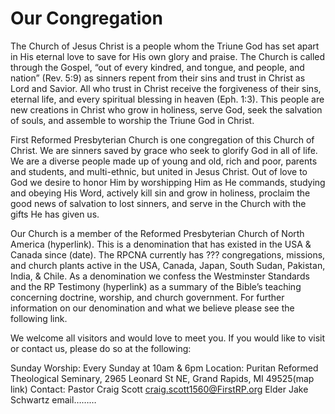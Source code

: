 # Our Congregation

The Church of Jesus Christ is a people whom the Triune God has set apart in His eternal love to save for His own glory and praise. The Church is called through the Gospel, “out of every kindred, and tongue, and people, and nation” (Rev. 5:9) as sinners repent from their sins and trust in Christ as Lord and Savior. All who trust in Christ receive the forgiveness of their sins, eternal life, and every spiritual blessing in heaven (Eph. 1:3). This people are new creations in Christ who grow in holiness, serve God, seek the salvation of souls, and assemble to worship the Triune God in Christ.  

First Reformed Presbyterian Church is one congregation of this Church of Christ. We are sinners saved by grace who seek to glorify God in all of life. We are a diverse people made up of young and old, rich and poor, parents and students, and multi-ethnic, but united in Jesus Christ. Out of love to God we desire to honor Him by worshipping Him as He commands, studying and obeying His Word, actively kill sin and grow in holiness, proclaim the good news of salvation to lost sinners, and serve in the Church with the gifts He has given us. 

Our Church is a member of the Reformed Presbyterian Church of North America (hyperlink). This is a denomination that has existed in the USA & Canada since (date). The RPCNA currently has ??? congregations, missions, and church plants active in the USA, Canada, Japan, South Sudan, Pakistan, India, & Chile. As a denomination we confess the Westminster Standards and the RP Testimony (hyperlink) as a summary of the Bible’s teaching concerning doctrine, worship, and church government. For further information on our denomination and what we believe please see the following link. 

We welcome all visitors and would love to meet you. If you would like to visit or contact us, please do so at the following: 

Sunday Worship: 	Every Sunday at 10am & 6pm
Location: 		Puritan Reformed Theological Seminary, 2965 Leonard St NE, Grand Rapids, MI 49525(map link)
Contact: 		Pastor Craig Scott craig.scott1560@FirstRP.org 
			Elder Jake Schwartz email………